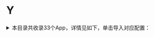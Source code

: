 # Y
<details>
<summary>
本目录共收录33个App，详情见如下，单击导入对应配置：
</summary>

- [Youtube](https://quantumult.app/x/open-app/add-resource?remote-resource=%7B%22filter_remote%22%3A%20%5B%22https%3A%2F%2Fraw.githubusercontent.com%2Fzirawell%2FR-Store%2Fmain%2FRule%2FQuanX%2FAdblock%2FApp%2FY%2FYoutube%2Ffilter%2Fyoutube.list%2C%20tag%3DYoutube%22%5D%2C%22rewrite_remote%22%3A%20%5B%22https%3A%2F%2Fraw.githubusercontent.com%2Fzirawell%2FR-Store%2Fmain%2FRule%2FQuanX%2FAdblock%2FApp%2FY%2FYoutube%2Frewrite%2Fyoutube.conf%2C%20tag%3DYoutube%22%5D%7D)
- [一刻相册](https://quantumult.app/x/open-app/add-resource?remote-resource=%7B%22rewrite_remote%22%3A%20%5B%22https%3A%2F%2Fraw.githubusercontent.com%2Fzirawell%2FR-Store%2Fmain%2FRule%2FQuanX%2FAdblock%2FApp%2FY%2F%E4%B8%80%E5%88%BB%E7%9B%B8%E5%86%8C%2Frewrite%2Fbaidupcs.conf%2C%20tag%3D%E4%B8%80%E5%88%BB%E7%9B%B8%E5%86%8C%22%5D%7D)
- [一号店](https://quantumult.app/x/open-app/add-resource?remote-resource=%7B%22filter_remote%22%3A%20%5B%22https%3A%2F%2Fraw.githubusercontent.com%2Fzirawell%2FR-Store%2Fmain%2FRule%2FQuanX%2FAdblock%2FApp%2FY%2F%E4%B8%80%E5%8F%B7%E5%BA%97%2Ffilter%2Fyhd.list%2C%20tag%3D%E4%B8%80%E5%8F%B7%E5%BA%97%22%5D%2C%22rewrite_remote%22%3A%20%5B%22https%3A%2F%2Fraw.githubusercontent.com%2Fzirawell%2FR-Store%2Fmain%2FRule%2FQuanX%2FAdblock%2FApp%2FY%2F%E4%B8%80%E5%8F%B7%E5%BA%97%2Frewrite%2Fyhd.conf%2C%20tag%3D%E4%B8%80%E5%8F%B7%E5%BA%97%22%5D%7D)
- [一汽大众](https://quantumult.app/x/open-app/add-resource?remote-resource=%7B%22rewrite_remote%22%3A%20%5B%22https%3A%2F%2Fraw.githubusercontent.com%2Fzirawell%2FR-Store%2Fmain%2FRule%2FQuanX%2FAdblock%2FApp%2FY%2F%E4%B8%80%E6%B1%BD%E5%A4%A7%E4%BC%97%2Frewrite%2Ffawvw.conf%2C%20tag%3D%E4%B8%80%E6%B1%BD%E5%A4%A7%E4%BC%97%22%5D%7D)
- [一淘](https://quantumult.app/x/open-app/add-resource?remote-resource=%7B%22rewrite_remote%22%3A%20%5B%22https%3A%2F%2Fraw.githubusercontent.com%2Fzirawell%2FR-Store%2Fmain%2FRule%2FQuanX%2FAdblock%2FApp%2FY%2F%E4%B8%80%E6%B7%98%2Frewrite%2Fyitao.conf%2C%20tag%3D%E4%B8%80%E6%B7%98%22%5D%7D)
- [一点万象](https://quantumult.app/x/open-app/add-resource?remote-resource=%7B%22rewrite_remote%22%3A%20%5B%22https%3A%2F%2Fraw.githubusercontent.com%2Fzirawell%2FR-Store%2Fmain%2FRule%2FQuanX%2FAdblock%2FApp%2FY%2F%E4%B8%80%E7%82%B9%E4%B8%87%E8%B1%A1%2Frewrite%2Fmixc.conf%2C%20tag%3D%E4%B8%80%E7%82%B9%E4%B8%87%E8%B1%A1%22%5D%7D)
- [一起考教师](https://quantumult.app/x/open-app/add-resource?remote-resource=%7B%22rewrite_remote%22%3A%20%5B%22https%3A%2F%2Fraw.githubusercontent.com%2Fzirawell%2FR-Store%2Fmain%2FRule%2FQuanX%2FAdblock%2FApp%2FY%2F%E4%B8%80%E8%B5%B7%E8%80%83%E6%95%99%E5%B8%88%2Frewrite%2F17kjs.conf%2C%20tag%3D%E4%B8%80%E8%B5%B7%E8%80%83%E6%95%99%E5%B8%88%22%5D%7D)
- [云闪付](https://quantumult.app/x/open-app/add-resource?remote-resource=%7B%22filter_remote%22%3A%20%5B%22https%3A%2F%2Fraw.githubusercontent.com%2Fzirawell%2FR-Store%2Fmain%2FRule%2FQuanX%2FAdblock%2FApp%2FY%2F%E4%BA%91%E9%97%AA%E4%BB%98%2Ffilter%2Funionpay.list%2C%20tag%3D%E4%BA%91%E9%97%AA%E4%BB%98%22%5D%2C%22rewrite_remote%22%3A%20%5B%22https%3A%2F%2Fraw.githubusercontent.com%2Fzirawell%2FR-Store%2Fmain%2FRule%2FQuanX%2FAdblock%2FApp%2FY%2F%E4%BA%91%E9%97%AA%E4%BB%98%2Frewrite%2Funionpay.conf%2C%20tag%3D%E4%BA%91%E9%97%AA%E4%BB%98%22%5D%7D)
- [云鲸智能](https://quantumult.app/x/open-app/add-resource?remote-resource=%7B%22rewrite_remote%22%3A%20%5B%22https%3A%2F%2Fraw.githubusercontent.com%2Fzirawell%2FR-Store%2Fmain%2FRule%2FQuanX%2FAdblock%2FApp%2FY%2F%E4%BA%91%E9%B2%B8%E6%99%BA%E8%83%BD%2Frewrite%2Fnarwal.conf%2C%20tag%3D%E4%BA%91%E9%B2%B8%E6%99%BA%E8%83%BD%22%5D%7D)
- [亚马逊](https://quantumult.app/x/open-app/add-resource?remote-resource=%7B%22rewrite_remote%22%3A%20%5B%22https%3A%2F%2Fraw.githubusercontent.com%2Fzirawell%2FR-Store%2Fmain%2FRule%2FQuanX%2FAdblock%2FApp%2FY%2F%E4%BA%9A%E9%A9%AC%E9%80%8A%2Frewrite%2Famazon.conf%2C%20tag%3D%E4%BA%9A%E9%A9%AC%E9%80%8A%22%5D%7D)
- [优酷视频](https://quantumult.app/x/open-app/add-resource?remote-resource=%7B%22filter_remote%22%3A%20%5B%22https%3A%2F%2Fraw.githubusercontent.com%2Fzirawell%2FR-Store%2Fmain%2FRule%2FQuanX%2FAdblock%2FApp%2FY%2F%E4%BC%98%E9%85%B7%E8%A7%86%E9%A2%91%2Ffilter%2Fyouku.list%2C%20tag%3D%E4%BC%98%E9%85%B7%E8%A7%86%E9%A2%91%22%5D%2C%22rewrite_remote%22%3A%20%5B%22https%3A%2F%2Fraw.githubusercontent.com%2Fzirawell%2FR-Store%2Fmain%2FRule%2FQuanX%2FAdblock%2FApp%2FY%2F%E4%BC%98%E9%85%B7%E8%A7%86%E9%A2%91%2Frewrite%2Fyouku.conf%2C%20tag%3D%E4%BC%98%E9%85%B7%E8%A7%86%E9%A2%91%22%5D%7D)
- [医考帮](https://quantumult.app/x/open-app/add-resource?remote-resource=%7B%22rewrite_remote%22%3A%20%5B%22https%3A%2F%2Fraw.githubusercontent.com%2Fzirawell%2FR-Store%2Fmain%2FRule%2FQuanX%2FAdblock%2FApp%2FY%2F%E5%8C%BB%E8%80%83%E5%B8%AE%2Frewrite%2Fyikaobang.conf%2C%20tag%3D%E5%8C%BB%E8%80%83%E5%B8%AE%22%5D%7D)
- [印象笔记](https://quantumult.app/x/open-app/add-resource?remote-resource=%7B%22rewrite_remote%22%3A%20%5B%22https%3A%2F%2Fraw.githubusercontent.com%2Fzirawell%2FR-Store%2Fmain%2FRule%2FQuanX%2FAdblock%2FApp%2FY%2F%E5%8D%B0%E8%B1%A1%E7%AC%94%E8%AE%B0%2Frewrite%2Fyinxiang.conf%2C%20tag%3D%E5%8D%B0%E8%B1%A1%E7%AC%94%E8%AE%B0%22%5D%7D)
- [友邦友享](https://quantumult.app/x/open-app/add-resource?remote-resource=%7B%22rewrite_remote%22%3A%20%5B%22https%3A%2F%2Fraw.githubusercontent.com%2Fzirawell%2FR-Store%2Fmain%2FRule%2FQuanX%2FAdblock%2FApp%2FY%2F%E5%8F%8B%E9%82%A6%E5%8F%8B%E4%BA%AB%2Frewrite%2Faia.conf%2C%20tag%3D%E5%8F%8B%E9%82%A6%E5%8F%8B%E4%BA%AB%22%5D%7D)
- [友邻优课](https://quantumult.app/x/open-app/add-resource?remote-resource=%7B%22rewrite_remote%22%3A%20%5B%22https%3A%2F%2Fraw.githubusercontent.com%2Fzirawell%2FR-Store%2Fmain%2FRule%2FQuanX%2FAdblock%2FApp%2FY%2F%E5%8F%8B%E9%82%BB%E4%BC%98%E8%AF%BE%2Frewrite%2Fylyk.conf%2C%20tag%3D%E5%8F%8B%E9%82%BB%E4%BC%98%E8%AF%BE%22%5D%7D)
- [央视频](https://quantumult.app/x/open-app/add-resource?remote-resource=%7B%22rewrite_remote%22%3A%20%5B%22https%3A%2F%2Fraw.githubusercontent.com%2Fzirawell%2FR-Store%2Fmain%2FRule%2FQuanX%2FAdblock%2FApp%2FY%2F%E5%A4%AE%E8%A7%86%E9%A2%91%2Frewrite%2Fcmgadx.conf%2C%20tag%3D%E5%A4%AE%E8%A7%86%E9%A2%91%22%5D%7D)
- [悠洗](https://quantumult.app/x/open-app/add-resource?remote-resource=%7B%22rewrite_remote%22%3A%20%5B%22https%3A%2F%2Fraw.githubusercontent.com%2Fzirawell%2FR-Store%2Fmain%2FRule%2FQuanX%2FAdblock%2FApp%2FY%2F%E6%82%A0%E6%B4%97%2Frewrite%2Fulife.conf%2C%20tag%3D%E6%82%A0%E6%B4%97%22%5D%7D)
- [易捷加油](https://quantumult.app/x/open-app/add-resource?remote-resource=%7B%22rewrite_remote%22%3A%20%5B%22https%3A%2F%2Fraw.githubusercontent.com%2Fzirawell%2FR-Store%2Fmain%2FRule%2FQuanX%2FAdblock%2FApp%2FY%2F%E6%98%93%E6%8D%B7%E5%8A%A0%E6%B2%B9%2Frewrite%2Fejoy.conf%2C%20tag%3D%E6%98%93%E6%8D%B7%E5%8A%A0%E6%B2%B9%22%5D%7D)
- [易校园](https://quantumult.app/x/open-app/add-resource?remote-resource=%7B%22rewrite_remote%22%3A%20%5B%22https%3A%2F%2Fraw.githubusercontent.com%2Fzirawell%2FR-Store%2Fmain%2FRule%2FQuanX%2FAdblock%2FApp%2FY%2F%E6%98%93%E6%A0%A1%E5%9B%AD%2Frewrite%2Fyixiaoyuan.conf%2C%20tag%3D%E6%98%93%E6%A0%A1%E5%9B%AD%22%5D%7D)
- [易车](https://quantumult.app/x/open-app/add-resource?remote-resource=%7B%22filter_remote%22%3A%20%5B%22https%3A%2F%2Fraw.githubusercontent.com%2Fzirawell%2FR-Store%2Fmain%2FRule%2FQuanX%2FAdblock%2FApp%2FY%2F%E6%98%93%E8%BD%A6%2Ffilter%2Fyiche.list%2C%20tag%3D%E6%98%93%E8%BD%A6%22%5D%2C%22rewrite_remote%22%3A%20%5B%22https%3A%2F%2Fraw.githubusercontent.com%2Fzirawell%2FR-Store%2Fmain%2FRule%2FQuanX%2FAdblock%2FApp%2FY%2F%E6%98%93%E8%BD%A6%2Frewrite%2Fyiche.conf%2C%20tag%3D%E6%98%93%E8%BD%A6%22%5D%7D)
- [映客直播](https://quantumult.app/x/open-app/add-resource?remote-resource=%7B%22rewrite_remote%22%3A%20%5B%22https%3A%2F%2Fraw.githubusercontent.com%2Fzirawell%2FR-Store%2Fmain%2FRule%2FQuanX%2FAdblock%2FApp%2FY%2F%E6%98%A0%E5%AE%A2%E7%9B%B4%E6%92%AD%2Frewrite%2Finke.conf%2C%20tag%3D%E6%98%A0%E5%AE%A2%E7%9B%B4%E6%92%AD%22%5D%7D)
- [曜影医疗](https://quantumult.app/x/open-app/add-resource?remote-resource=%7B%22rewrite_remote%22%3A%20%5B%22https%3A%2F%2Fraw.githubusercontent.com%2Fzirawell%2FR-Store%2Fmain%2FRule%2FQuanX%2FAdblock%2FApp%2FY%2F%E6%9B%9C%E5%BD%B1%E5%8C%BB%E7%96%97%2Frewrite%2Fyaoying.conf%2C%20tag%3D%E6%9B%9C%E5%BD%B1%E5%8C%BB%E7%96%97%22%5D%7D)
- [永安行](https://quantumult.app/x/open-app/add-resource?remote-resource=%7B%22rewrite_remote%22%3A%20%5B%22https%3A%2F%2Fraw.githubusercontent.com%2Fzirawell%2FR-Store%2Fmain%2FRule%2FQuanX%2FAdblock%2FApp%2FY%2F%E6%B0%B8%E5%AE%89%E8%A1%8C%2Frewrite%2Fyouonbike.conf%2C%20tag%3D%E6%B0%B8%E5%AE%89%E8%A1%8C%22%5D%7D)
- [永辉生活](https://quantumult.app/x/open-app/add-resource?remote-resource=%7B%22rewrite_remote%22%3A%20%5B%22https%3A%2F%2Fraw.githubusercontent.com%2Fzirawell%2FR-Store%2Fmain%2FRule%2FQuanX%2FAdblock%2FApp%2FY%2F%E6%B0%B8%E8%BE%89%E7%94%9F%E6%B4%BB%2Frewrite%2Fyonghui.conf%2C%20tag%3D%E6%B0%B8%E8%BE%89%E7%94%9F%E6%B4%BB%22%5D%7D)
- [猿辅导](https://quantumult.app/x/open-app/add-resource?remote-resource=%7B%22rewrite_remote%22%3A%20%5B%22https%3A%2F%2Fraw.githubusercontent.com%2Fzirawell%2FR-Store%2Fmain%2FRule%2FQuanX%2FAdblock%2FApp%2FY%2F%E7%8C%BF%E8%BE%85%E5%AF%BC%2Frewrite%2Fyuanfudao.conf%2C%20tag%3D%E7%8C%BF%E8%BE%85%E5%AF%BC%22%5D%7D)
- [盈宝证券](https://quantumult.app/x/open-app/add-resource?remote-resource=%7B%22rewrite_remote%22%3A%20%5B%22https%3A%2F%2Fraw.githubusercontent.com%2Fzirawell%2FR-Store%2Fmain%2FRule%2FQuanX%2FAdblock%2FApp%2FY%2F%E7%9B%88%E5%AE%9D%E8%AF%81%E5%88%B8%2Frewrite%2Fwinbull.conf%2C%20tag%3D%E7%9B%88%E5%AE%9D%E8%AF%81%E5%88%B8%22%5D%7D)
- [育之有道](https://quantumult.app/x/open-app/add-resource?remote-resource=%7B%22rewrite_remote%22%3A%20%5B%22https%3A%2F%2Fraw.githubusercontent.com%2Fzirawell%2FR-Store%2Fmain%2FRule%2FQuanX%2FAdblock%2FApp%2FY%2F%E8%82%B2%E4%B9%8B%E6%9C%89%E9%81%93%2Frewrite%2Fhydlight.conf%2C%20tag%3D%E8%82%B2%E4%B9%8B%E6%9C%89%E9%81%93%22%5D%7D)
- [育学园](https://quantumult.app/x/open-app/add-resource?remote-resource=%7B%22rewrite_remote%22%3A%20%5B%22https%3A%2F%2Fraw.githubusercontent.com%2Fzirawell%2FR-Store%2Fmain%2FRule%2FQuanX%2FAdblock%2FApp%2FY%2F%E8%82%B2%E5%AD%A6%E5%9B%AD%2Frewrite%2Fyuxueyuan.conf%2C%20tag%3D%E8%82%B2%E5%AD%A6%E5%9B%AD%22%5D%7D)
- [艺龙旅行](https://quantumult.app/x/open-app/add-resource?remote-resource=%7B%22rewrite_remote%22%3A%20%5B%22https%3A%2F%2Fraw.githubusercontent.com%2Fzirawell%2FR-Store%2Fmain%2FRule%2FQuanX%2FAdblock%2FApp%2FY%2F%E8%89%BA%E9%BE%99%E6%97%85%E8%A1%8C%2Frewrite%2Felong.conf%2C%20tag%3D%E8%89%BA%E9%BE%99%E6%97%85%E8%A1%8C%22%5D%7D)
- [萤石云视频](https://quantumult.app/x/open-app/add-resource?remote-resource=%7B%22rewrite_remote%22%3A%20%5B%22https%3A%2F%2Fraw.githubusercontent.com%2Fzirawell%2FR-Store%2Fmain%2FRule%2FQuanX%2FAdblock%2FApp%2FY%2F%E8%90%A4%E7%9F%B3%E4%BA%91%E8%A7%86%E9%A2%91%2Frewrite%2Fys7.conf%2C%20tag%3D%E8%90%A4%E7%9F%B3%E4%BA%91%E8%A7%86%E9%A2%91%22%5D%7D)
- [邮储信用卡](https://quantumult.app/x/open-app/add-resource?remote-resource=%7B%22rewrite_remote%22%3A%20%5B%22https%3A%2F%2Fraw.githubusercontent.com%2Fzirawell%2FR-Store%2Fmain%2FRule%2FQuanX%2FAdblock%2FApp%2FY%2F%E9%82%AE%E5%82%A8%E4%BF%A1%E7%94%A8%E5%8D%A1%2Frewrite%2Fpsbc.conf%2C%20tag%3D%E9%82%AE%E5%82%A8%E4%BF%A1%E7%94%A8%E5%8D%A1%22%5D%7D)
- [银盛小Y管家](https://quantumult.app/x/open-app/add-resource?remote-resource=%7B%22filter_remote%22%3A%20%5B%22https%3A%2F%2Fraw.githubusercontent.com%2Fzirawell%2FR-Store%2Fmain%2FRule%2FQuanX%2FAdblock%2FApp%2FY%2F%E9%93%B6%E7%9B%9B%E5%B0%8FY%E7%AE%A1%E5%AE%B6%2Ffilter%2Fysxygj.list%2C%20tag%3D%E9%93%B6%E7%9B%9B%E5%B0%8FY%E7%AE%A1%E5%AE%B6%22%5D%2C%22rewrite_remote%22%3A%20%5B%22https%3A%2F%2Fraw.githubusercontent.com%2Fzirawell%2FR-Store%2Fmain%2FRule%2FQuanX%2FAdblock%2FApp%2FY%2F%E9%93%B6%E7%9B%9B%E5%B0%8FY%E7%AE%A1%E5%AE%B6%2Frewrite%2Fysxygj.conf%2C%20tag%3D%E9%93%B6%E7%9B%9B%E5%B0%8FY%E7%AE%A1%E5%AE%B6%22%5D%7D)
- [银盛通](https://quantumult.app/x/open-app/add-resource?remote-resource=%7B%22filter_remote%22%3A%20%5B%22https%3A%2F%2Fraw.githubusercontent.com%2Fzirawell%2FR-Store%2Fmain%2FRule%2FQuanX%2FAdblock%2FApp%2FY%2F%E9%93%B6%E7%9B%9B%E9%80%9A%2Ffilter%2Fysepay.list%2C%20tag%3D%E9%93%B6%E7%9B%9B%E9%80%9A%22%5D%7D)

</details>